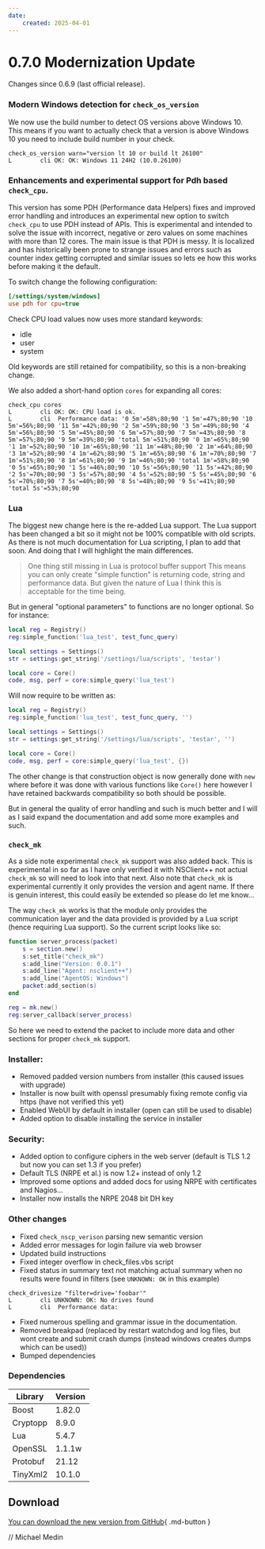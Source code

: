 ```yaml
---
date:
    created: 2025-04-01
---
```

# 0.7.0 Modernization Update

Changes since 0.6.9 (last official release).

### Modern Windows detection for `check_os_version`
We now use the build number to detect OS versions above Windows 10.
This means if you want to actually check that a version is above Windows 10 you need to include build number in your check.

```
check_os_version warn="version lt 10 or build lt 26100"
L        cli OK: OK: Windows 11 24H2 (10.0.26100)
```


### Enhancements and experimental support for Pdh based `check_cpu`.

This version has some PDH (Performance data Helpers) fixes and improved error handling and introduces an experimental new option to switch `check_cpu` to use PDH instead of APIs.
This is experimental and intended to solve the issue with incorrect, negative or zero values on some machines with more than 12 cores.
The main issue is that PDH is messy. It is localized and has historically been prone to strange issues and errors such as counter index getting corrupted and similar issues so lets ee how this works before making it the default.

To switch change the following configuration:
```ini
[/settings/system/windows]
use pdh for cpu=true
```

Check CPU load values now uses more standard keywords:
* idle
* user
* system

Old keywords are still retained for compatibility, so this is a non-breaking change.

We also added a short-hand option `cores` for expanding all cores:
```
check_cpu cores
L        cli OK: OK: CPU load is ok.
L        cli  Performance data: '0 5m'=58%;80;90 '1 5m'=47%;80;90 '10 5m'=56%;80;90 '11 5m'=42%;80;90 '2 5m'=59%;80;90 '3 5m'=49%;80;90 '4 5m'=56%;80;90 '5 5m'=45%;80;90 '6 5m'=57%;80;90 '7 5m'=43%;80;90 '8 5m'=57%;80;90 '9 5m'=39%;80;90 'total 5m'=51%;80;90 '0 1m'=65%;80;90 '1 1m'=52%;80;90 '10 1m'=65%;80;90 '11 1m'=48%;80;90 '2 1m'=64%;80;90 '3 1m'=52%;80;90 '4 1m'=62%;80;90 '5 1m'=65%;80;90 '6 1m'=70%;80;90 '7 1m'=51%;80;90 '8 1m'=61%;80;90 '9 1m'=46%;80;90 'total 1m'=58%;80;90 '0 5s'=65%;80;90 '1 5s'=46%;80;90 '10 5s'=56%;80;90 '11 5s'=42%;80;90 '2 5s'=70%;80;90 '3 5s'=57%;80;90 '4 5s'=52%;80;90 '5 5s'=45%;80;90 '6 5s'=70%;80;90 '7 5s'=40%;80;90 '8 5s'=48%;80;90 '9 5s'=41%;80;90 'total 5s'=53%;80;90
```


### Lua

The biggest new change here is the re-added Lua support.
The Lua support has been changed a bit so it might not be 100% compatible with old scripts.
As there is not much documentation for Lua scripting, I plan to add that soon.
And doing that I will highlight the main differences.

> One thing still missing in Lua is protocol buffer support
> This means you can only create "simple function" is returning code, string and performance data. But given the nature of Lua I think this is acceptable for the time being.

But in general "optional parameters" to functions are no longer optional.
So for instance:

```lua
local reg = Registry()
reg:simple_function('lua_test', test_func_query)

local settings = Settings()
str = settings:get_string('/settings/lua/scripts', 'testar')

local core = Core()
code, msg, perf = core:simple_query('lua_test')
```

Will now require to be written as:
```lua
local reg = Registry()
reg:simple_function('lua_test', test_func_query, '')

local settings = Settings()
str = settings:get_string('/settings/lua/scripts', 'testar', '')

local core = Core()
code, msg, perf = core:simple_query('lua_test', {})
```

The other change is that construction object is now generally done with `new` where before it was done with various functions like `Core()` here however I have retained backwards compatibility so both should be possible.

But in general the quality of error handling and such is much better and I will as I said expand the documentation and add some more examples and such.

### `check_mk`

As a side note experimental `check_mk` support was also added back.
This is experimental in so far as I have only verified it with NSClient++ not actual `check_mk` so will need to look into that next.
Also note that `check_mk` is experimental currently it only provides the version and agent name.
If there is genuin interest, this could easily be extended so please do let me know...

The way `check_mk` works is that the module only provides the communication layer and the data provided is provided by a Lua script (hence requiring Lua support).
So the current script looks like so:
```lua
function server_process(packet)
	s = section.new()
	s:set_title("check_mk")
	s:add_line("Version: 0.0.1")
	s:add_line("Agent: nsclient++")
	s:add_line("AgentOS: Windows")
	packet:add_section(s)
end

reg = mk.new()
reg:server_callback(server_process)
```

So here we need to extend the packet to include more data and other sections for proper `check_mk` support.

### Installer:
* Removed padded version numbers from installer (this caused issues with upgrade)
* Installer is now built with openssl presumably fixing remote config via https (have not verified this yet)
* Enabled WebUI by default in installer (open can still be used to disable)
* Added option to disable installing the service in installer

### Security:
* Added option to configure ciphers in the web server (default is TLS 1.2 but now you can set 1.3 if you prefer)
* Default TLS (NRPE et al.) is now 1.2+ instead of only 1.2
* Improved some options and added docs for using NRPE with certificates and Nagios…
* Installer now installs the NRPE 2048 bit DH key

### Other changes

* Fixed `check_nscp_verison` parsing new semantic version
* Added error messages for login failure via web browser
* Updated build instructions
* Fixed integer overflow in check_files.vbs script
* Fixed status in summary text not matching actual summary when no results were found in filters (see `UNKNOWN: OK` in this example)
```
check_drivesize "filter=drive='foobar'"
L        cli UNKNOWN: OK: No drives found
L        cli  Performance data:
```
* Fixed numerous spelling and grammar issue in the documentation.
* Removed breakpad (replaced by restart watchdog and log files, but wont create and submit crash dumps (instead windows creates dumps which can be used))
* Bumped dependencies


### Dependencies

| Library  | Version |
|----------|---------|
| Boost    | 1.82.0  |
| Cryptopp | 8.9.0   |
| Lua      | 5.4.7   |
| OpenSSL  | 1.1.1w  |
| Protobuf | 21.12   |
| TinyXml2 | 10.1.0  |

## Download

[You can download the new version from GitHub](https://github.com/mickem/nscp/releases/0.7.0){ .md-button }

// Michael Medin
